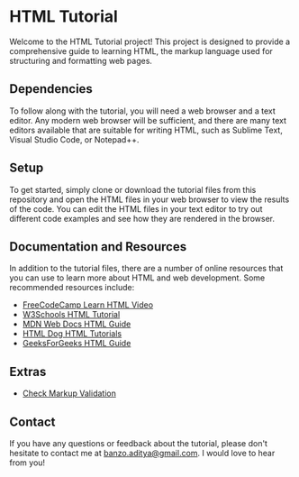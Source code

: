 # HTML Tutorial

Welcome to the HTML Tutorial project! This project is designed to provide a comprehensive guide to learning HTML, the markup language used for structuring and formatting web pages.

## Dependencies

To follow along with the tutorial, you will need a web browser and a text editor. Any modern web browser will be sufficient, and there are many text editors available that are suitable for writing HTML, such as Sublime Text, Visual Studio Code, or Notepad++.

## Setup

To get started, simply clone or download the tutorial files from this repository and open the HTML files in your web browser to view the results of the code. You can edit the HTML files in your text editor to try out different code examples and see how they are rendered in the browser.


## Documentation and Resources

In addition to the tutorial files, there are a number of online resources that you can use to learn more about HTML and web development. Some recommended resources include:

- [FreeCodeCamp Learn HTML Video](https://www.youtube.com/watch?v=kUMe1FH4CHE)
- [W3Schools HTML Tutorial](https://www.w3schools.com/html/)
- [MDN Web Docs HTML Guide](https://developer.mozilla.org/en-US/docs/Web/HTML)
- [HTML Dog HTML Tutorials](http://htmldog.com/guides/html/)
- [GeeksForGeeks HTML Guide](https://www.geeksforgeeks.org/html/)

## Extras

 - [Check Markup Validation](https://validator.w3.org/)
 
## Contact

If you have any questions or feedback about the tutorial, please don't hesitate to contact me at [banzo.aditya@gmail.com](mailto:banzo.aditya@gmail.com). I would love to hear from you!
